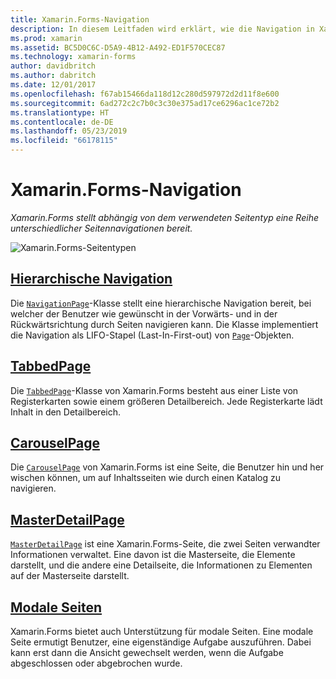```yaml
---
title: Xamarin.Forms-Navigation
description: In diesem Leitfaden wird erklärt, wie die Navigation in Xamarin.Forms-Apps durchgeführt wird. Xamarin.Forms stellt abhängig von dem verwendeten Seitentyp eine Reihe unterschiedlicher Seitennavigationen bereit.
ms.prod: xamarin
ms.assetid: BC5D0C6C-D5A9-4B12-A492-ED1F570CEC87
ms.technology: xamarin-forms
author: davidbritch
ms.author: dabritch
ms.date: 12/01/2017
ms.openlocfilehash: f67ab15466da118d12c280d597972d2d11f8e600
ms.sourcegitcommit: 6ad272c2c7b0c3c30e375ad17ce6296ac1ce72b2
ms.translationtype: HT
ms.contentlocale: de-DE
ms.lasthandoff: 05/23/2019
ms.locfileid: "66178115"
---
```

# <a name="xamarinforms-navigation"></a>Xamarin.Forms-Navigation

_Xamarin.Forms stellt abhängig von dem verwendeten Seitentyp eine Reihe unterschiedlicher Seitennavigationen bereit._

![](images/page-types.png "Xamarin.Forms-Seitentypen")

## <a name="hierarchical-navigationhierarchicalmd"></a>[Hierarchische Navigation](hierarchical.md)

Die [`NavigationPage`](xref:Xamarin.Forms.NavigationPage)-Klasse stellt eine hierarchische Navigation bereit, bei welcher der Benutzer wie gewünscht in der Vorwärts- und in der Rückwärtsrichtung durch Seiten navigieren kann. Die Klasse implementiert die Navigation als LIFO-Stapel (Last-In-First-out) von [`Page`](xref:Xamarin.Forms.Page)-Objekten.

## <a name="tabbedpagetabbed-pagemd"></a>[TabbedPage](tabbed-page.md)

Die [`TabbedPage`](xref:Xamarin.Forms.TabbedPage)-Klasse von Xamarin.Forms besteht aus einer Liste von Registerkarten sowie einem größeren Detailbereich. Jede Registerkarte lädt Inhalt in den Detailbereich.

## <a name="carouselpagecarousel-pagemd"></a>[CarouselPage](carousel-page.md)

Die [`CarouselPage`](xref:Xamarin.Forms.CarouselPage) von Xamarin.Forms ist eine Seite, die Benutzer hin und her wischen können, um auf Inhaltsseiten wie durch einen Katalog zu navigieren.

## <a name="masterdetailpagemaster-detail-pagemd"></a>[MasterDetailPage](master-detail-page.md)

[`MasterDetailPage`](xref:Xamarin.Forms.MasterDetailPage) ist eine Xamarin.Forms-Seite, die zwei Seiten verwandter Informationen verwaltet. Eine davon ist die Masterseite, die Elemente darstellt, und die andere eine Detailseite, die Informationen zu Elementen auf der Masterseite darstellt.

## <a name="modal-pagesmodalmd"></a>[Modale Seiten](modal.md)

Xamarin.Forms bietet auch Unterstützung für modale Seiten. Eine modale Seite ermutigt Benutzer, eine eigenständige Aufgabe auszuführen. Dabei kann erst dann die Ansicht gewechselt werden, wenn die Aufgabe abgeschlossen oder abgebrochen wurde.

